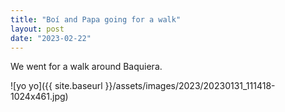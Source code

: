 ```yaml
---
title: "Boí and Papa going for a walk"
layout: post
date: "2023-02-22"
---
```


We went for a walk around Baquiera.

![yo yo]({{ site.baseurl }}/assets/images/2023/20230131_111418-1024x461.jpg)
